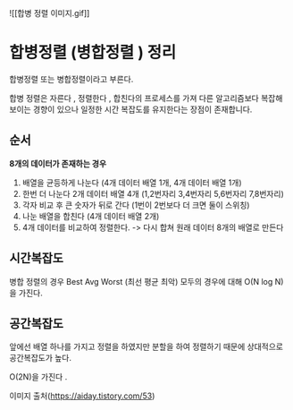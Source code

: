  ![[합병 정렬 이미지.gif]]
 
# 합병정렬 (병합정렬 ) 정리
 합병정렬 또는 병합정렬이라고 부른다.  

합병 정렬은 자른다 , 정렬한다 , 합친다의 프로세스를 가져 다른 알고리즘보다 복잡해 보이는 경향이 있으나 일정한 시간 복잡도를 유지한다는 장점이 존재합니다.  


## 순서 
**8개의 데이터가 존재하는 경우**
1. 배열을 균등하게 나눈다 (4개 데이터 배열 1개, 4개 데이터 배열 1개)
2. 한번 더 나눈다 2개 데이터 배열 4개 (1,2번자리 3,4번자리 5,6번자리 7,8번자리)
3. 각자 비교 후 큰 숫자가 뒤로 간다 (1번이 2번보다 더 크면 둘이 스위칭)
4. 나눈 배열을 합친다 (4개 데이터 배열 2개)
5. 4개 데이터를 비교하여 정렬한다. -> 다시 합쳐 원래 데이터 8개의 배열로 만든다  


## 시간복잡도
병합 정렬의 경우 
Best Avg Worst (최선 평균 최악) 모두의 경우에 대해 O(N log N) 을 가진다.   


## 공간복잡도
앞에선 배열 하나를 가지고 정렬을 하였지만 분할을 하여 정렬하기 때문에 상대적으로 공간복잡도가 높다.  

O(2N)을 가진다 .


이미지 출처(https://aiday.tistory.com/53)